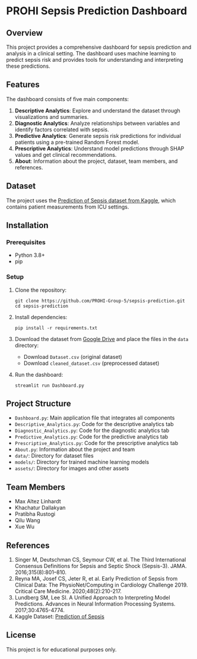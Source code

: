 # PROHI Sepsis Prediction Dashboard

## Overview
This project provides a comprehensive dashboard for sepsis prediction and analysis in a clinical setting. The dashboard uses machine learning to predict sepsis risk and provides tools for understanding and interpreting these predictions.

## Features
The dashboard consists of five main components:

1. **Descriptive Analytics**: Explore and understand the dataset through visualizations and summaries.
2. **Diagnostic Analytics**: Analyze relationships between variables and identify factors correlated with sepsis.
3. **Predictive Analytics**: Generate sepsis risk predictions for individual patients using a pre-trained Random Forest model.
4. **Prescriptive Analytics**: Understand model predictions through SHAP values and get clinical recommendations.
5. **About**: Information about the project, dataset, team members, and references.

## Dataset
The project uses the [Prediction of Sepsis dataset from Kaggle](https://www.kaggle.com/datasets/salikhussaini49/prediction-of-sepsis), which contains patient measurements from ICU settings.

## Installation

### Prerequisites
- Python 3.8+
- pip

### Setup
1. Clone the repository:
   ```
   git clone https://github.com/PROHI-Group-5/sepsis-prediction.git
   cd sepsis-prediction
   ```

2. Install dependencies:
   ```
   pip install -r requirements.txt
   ```

3. Download the dataset from [Google Drive](https://drive.google.com/drive/folders/1x2t96urrNwZdKQHUXvVjhE9bH5-VaBSu?usp=sharing) and place the files in the `data` directory:
   - Download `Dataset.csv` (original dataset)
   - Download `cleaned_dataset.csv` (preprocessed dataset)

4. Run the dashboard:
   ```
   streamlit run Dashboard.py
   ```

## Project Structure
- `Dashboard.py`: Main application file that integrates all components
- `Descriptive_Analytics.py`: Code for the descriptive analytics tab
- `Diagnostic_Analytics.py`: Code for the diagnostic analytics tab
- `Predictive_Analytics.py`: Code for the predictive analytics tab
- `Prescriptive_Analytics.py`: Code for the prescriptive analytics tab
- `About.py`: Information about the project and team
- `data/`: Directory for dataset files
- `models/`: Directory for trained machine learning models
- `assets/`: Directory for images and other assets

## Team Members
- Max Altez Linhardt
- Khachatur Dallakyan
- Pratibha Rustogi
- Qilu Wang
- Xue Wu

## References
1. Singer M, Deutschman CS, Seymour CW, et al. The Third International Consensus Definitions for Sepsis and Septic Shock (Sepsis-3). JAMA. 2016;315(8):801–810.
2. Reyna MA, Josef CS, Jeter R, et al. Early Prediction of Sepsis from Clinical Data: The PhysioNet/Computing in Cardiology Challenge 2019. Critical Care Medicine. 2020;48(2):210-217.
3. Lundberg SM, Lee SI. A Unified Approach to Interpreting Model Predictions. Advances in Neural Information Processing Systems. 2017;30:4765-4774.
4. Kaggle Dataset: [Prediction of Sepsis](https://www.kaggle.com/datasets/salikhussaini49/prediction-of-sepsis)

## License
This project is for educational purposes only.